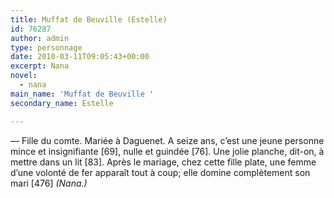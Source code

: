 ```yaml
---
title: Muffat de Beuville (Estelle)
id: 76287
author: admin
type: personnage
date: 2010-03-11T09:05:43+00:00
excerpt: Nana
novel:
  - nana
main_name: 'Muffat de Beuville '
secondary_name: Estelle

---
```

— Fille du comte. Mariée à Daguenet. A seize ans, c’est une jeune personne mince et insignifiante [69], nulle et guindée [76]. Une jolie planche, dit-on, à mettre dans un lit [83]. Après le mariage, chez cette fille plate, une femme d’une volonté de fer apparaît tout à coup; elle domine complètement son mari [476] _(Nana.)_